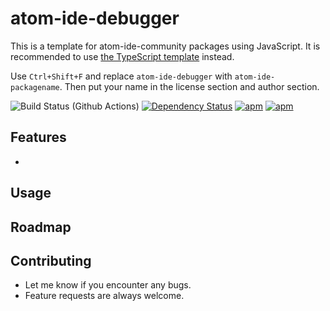 # atom-ide-debugger

This is a template for atom-ide-community packages using JavaScript. It is recommended to use [the TypeScript template](https://github.com/atom-ide-community/atom-ide-template) instead.

Use `Ctrl+Shift+F` and replace `atom-ide-debugger` with `atom-ide-packagename`. Then put your name in the license section and author section.

![Build Status (Github Actions)](https://github.com/atom-ide-community/atom-ide-debugger/workflows/CI/badge.svg)
[![Dependency Status](https://david-dm.org/atom-ide-community/atom-ide-debugger.svg)](https://david-dm.org/atom-ide-community/atom-ide-debugger)
[![apm](https://img.shields.io/apm/dm/atom-ide-debugger.svg)](https://github.com/atom-ide-community/atom-ide-debugger)
[![apm](https://img.shields.io/apm/v/atom-ide-debugger.svg)](https://github.com/atom-ide-community/atom-ide-debugger)

## Features

-

## Usage

## Roadmap

## Contributing

- Let me know if you encounter any bugs.
- Feature requests are always welcome.
